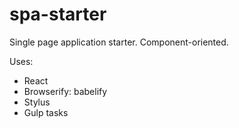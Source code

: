 # spa-starter

Single page application starter. Component-oriented.

Uses:
* React
* Browserify: babelify
* Stylus
* Gulp tasks
